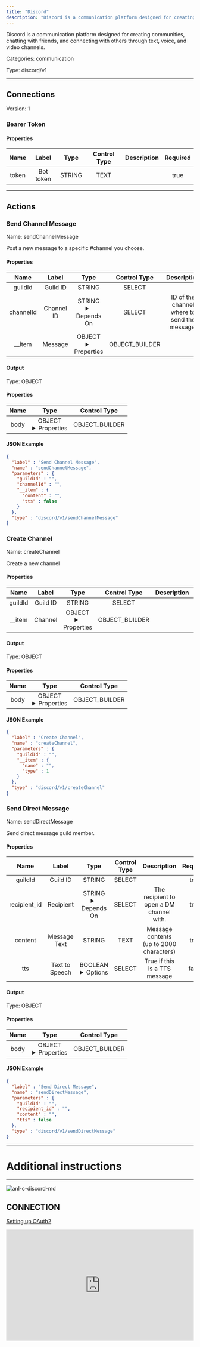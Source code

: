 ```yaml
---
title: "Discord"
description: "Discord is a communication platform designed for creating communities, chatting with friends, and connecting with others through text, voice, and video channels."
---
```


Discord is a communication platform designed for creating communities, chatting with friends, and connecting with others through text, voice, and video channels.


Categories: communication


Type: discord/v1

<hr />



## Connections

Version: 1


### Bearer Token

#### Properties

|      Name       |      Label     |     Type     |    Control Type     |     Description     | Required |
|:---------------:|:--------------:|:------------:|:-------------------:|:-------------------:|:--------:|
| token | Bot token | STRING | TEXT |  | true |





<hr />



## Actions


### Send Channel Message
Name: sendChannelMessage

Post a new message to a specific #channel you choose.

#### Properties

|      Name       |      Label     |     Type     |    Control Type     |     Description     | Required |
|:---------------:|:--------------:|:------------:|:-------------------:|:-------------------:|:--------:|
| guildId | Guild ID | STRING | SELECT |  | true |
| channelId | Channel ID | STRING <details> <summary> Depends On </summary> guildId </details> | SELECT | ID of the channel where to send the message. | true |
| __item | Message | OBJECT <details> <summary> Properties </summary> {STRING\(content), BOOLEAN\(tts)} </details> | OBJECT_BUILDER |  | null |


#### Output



Type: OBJECT


#### Properties

|     Name     |     Type     |    Control Type     |
|:------------:|:------------:|:-------------------:|
| body | OBJECT <details> <summary> Properties </summary> {STRING\(id), STRING\(content), BOOLEAN\(tts)} </details> | OBJECT_BUILDER |




#### JSON Example
```json
{
  "label" : "Send Channel Message",
  "name" : "sendChannelMessage",
  "parameters" : {
    "guildId" : "",
    "channelId" : "",
    "__item" : {
      "content" : "",
      "tts" : false
    }
  },
  "type" : "discord/v1/sendChannelMessage"
}
```


### Create Channel
Name: createChannel

Create a new channel

#### Properties

|      Name       |      Label     |     Type     |    Control Type     |     Description     | Required |
|:---------------:|:--------------:|:------------:|:-------------------:|:-------------------:|:--------:|
| guildId | Guild ID | STRING | SELECT |  | true |
| __item | Channel | OBJECT <details> <summary> Properties </summary> {STRING\(name), INTEGER\(type)} </details> | OBJECT_BUILDER |  | null |


#### Output



Type: OBJECT


#### Properties

|     Name     |     Type     |    Control Type     |
|:------------:|:------------:|:-------------------:|
| body | OBJECT <details> <summary> Properties </summary> {STRING\(id), INTEGER\(type), STRING\(name)} </details> | OBJECT_BUILDER |




#### JSON Example
```json
{
  "label" : "Create Channel",
  "name" : "createChannel",
  "parameters" : {
    "guildId" : "",
    "__item" : {
      "name" : "",
      "type" : 1
    }
  },
  "type" : "discord/v1/createChannel"
}
```


### Send Direct Message
Name: sendDirectMessage

Send direct message guild member.

#### Properties

|      Name       |      Label     |     Type     |    Control Type     |     Description     | Required |
|:---------------:|:--------------:|:------------:|:-------------------:|:-------------------:|:--------:|
| guildId | Guild ID | STRING | SELECT |  | true |
| recipient_id | Recipient | STRING <details> <summary> Depends On </summary> guildId </details> | SELECT | The recipient to open a DM channel with. | true |
| content | Message Text | STRING | TEXT | Message contents (up to 2000 characters) | true |
| tts | Text to Speech | BOOLEAN <details> <summary> Options </summary> true, false </details> | SELECT | True if this is a TTS message | false |


#### Output



Type: OBJECT


#### Properties

|     Name     |     Type     |    Control Type     |
|:------------:|:------------:|:-------------------:|
| body | OBJECT <details> <summary> Properties </summary> {STRING\(id)} </details> | OBJECT_BUILDER |




#### JSON Example
```json
{
  "label" : "Send Direct Message",
  "name" : "sendDirectMessage",
  "parameters" : {
    "guildId" : "",
    "recipient_id" : "",
    "content" : "",
    "tts" : false
  },
  "type" : "discord/v1/sendDirectMessage"
}
```




<hr />

# Additional instructions
<hr />

![anl-c-discord-md](https://static.scarf.sh/a.png?x-pxid=8dad9aeb-34e5-47b6-917f-5423fe8d2b0c)
## CONNECTION

[Setting up OAuth2](https://discordjs.guide/preparations/adding-your-bot-to-servers.html#bot-invite-links)

<div style="position:relative;height:0;width:100%;overflow:hidden;z-index:99999;box-sizing:border-box;padding-bottom:calc(52.69531250% + 32px)"><iframe src="https://www.guidejar.com/embed/31087152-2446-4f70-a391-79f49c45190a?type=1&controls=on" width="100%" height="100%" style="height:100%;position:absolute;inset:0" allowfullscreen frameborder="0"></iframe></div>

